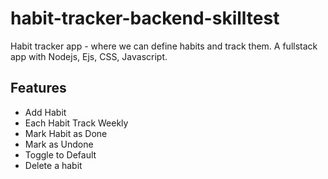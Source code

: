 # habit-tracker-backend-skilltest
Habit tracker app - where we can define habits and track them. A fullstack app with Nodejs, Ejs, CSS, Javascript.

<h2>Features</h2>
<ul>
  <li>Add Habit</li>
  <li>Each Habit Track Weekly</li>
  <li>Mark Habit as Done</li>
  <li>Mark as Undone</li>
  <li>Toggle to Default</li>
  <li>Delete a habit</li>
</ul>
